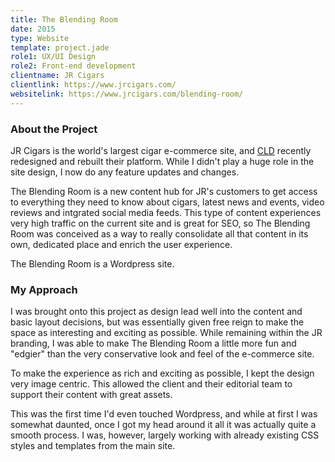 ```yaml
---
title: The Blending Room
date: 2015
type: Website
template: project.jade
role1: UX/UI Design
role2: Front-end development
clientname: JR Cigars
clientlink: https://www.jrcigars.com/
websitelink: https://www.jrcigars.com/blending-room/
---
```


### About the Project

JR Cigars is the world's largest cigar e-commerce site, and <a href="http://creativelicencedigital.com/" target="_blank" class="highlighted">CLD</a> recently redesigned and rebuilt their platform. While I didn't play a huge role in the site design, I now do any feature updates and changes.

The Blending Room is a new content hub for JR's customers to get access to everything they need to know about cigars, latest news and events, video reviews and intgrated social media feeds. This type of content experiences very high traffic on the current site and is great for SEO, so The Blending Room was conceived as a way to really consolidate all that content in its own, dedicated place and enrich the user experience.

The Blending Room is a Wordpress site.

### My Approach

I was brought onto this project as design lead well into the content and basic layout decisions, but was essentially given free reign to make the space as interesting and exciting as possible. While remaining within the JR branding, I was able to make The Blending Room a little more fun and "edgier" than the very conservative look and feel of the e-commerce site.

To make the experience as rich and exciting as possible, I kept the design very image centric. This allowed the client and their editorial team to support their content with great assets.

This was the first time I'd even touched Wordpress, and while at first I was somewhat daunted, once I got my head around it all it was actually quite a smooth process. I was, however, largely working with already existing CSS styles and templates from the main site.